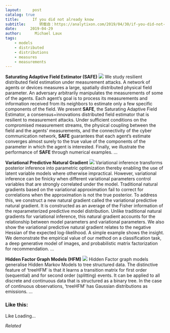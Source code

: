 ```yaml
---
layout:     post
catalog: true
title:      If you did not already know
subtitle:      转载自：https://analytixon.com/2019/04/30/if-you-did-not-already-know-716/
date:      2019-04-29
author:      Michael Laux
tags:
    - models
    - distributed
    - distributions
    - measures
    - measurements
---
```


**Saturating Adaptive Field Estimator (SAFE)** ![](https://analytixon.files.wordpress.com/2015/01/google.png?w=529)
We study resilient distributed field estimation under measurement attacks. A network of agents or devices measures a large, spatially distributed physical field parameter. An adversary arbitrarily manipulates the measurements of some of the agents. Each agent’s goal is to process its measurements and information received from its neighbors to estimate only a few specific components of the field. We present $\mathbf{SAFE}$, the Saturating Adaptive Field Estimator, a consensus+innovations distributed field estimator that is resilient to measurement attacks. Under sufficient conditions on the compromised measurement streams, the physical coupling between the field and the agents’ measurements, and the connectivity of the cyber communication network, $\mathbf{SAFE}$ guarantees that each agent’s estimate converges almost surely to the true value of the components of the parameter in which the agent is interested. Finally, we illustrate the performance of $\mathbf{SAFE}$ through numerical examples. … 

**Variational Predictive Natural Gradient** ![](https://analytixon.files.wordpress.com/2015/01/google.png?w=529)
Variational inference transforms posterior inference into parametric optimization thereby enabling the use of latent variable models where otherwise impractical. However, variational inference can be finicky when different variational parameters control variables that are strongly correlated under the model. Traditional natural gradients based on the variational approximation fail to correct for correlations when the approximation is not the true posterior. To address this, we construct a new natural gradient called the variational predictive natural gradient. It is constructed as an average of the Fisher information of the reparameterized predictive model distribution. Unlike traditional natural gradients for variational inference, this natural gradient accounts for the relationship between model parameters and variational parameters. We also show the variational predictive natural gradient relates to the negative Hessian of the expected log-likelihood. A simple example shows the insight. We demonstrate the empirical value of our method on a classification task, a deep generative model of images, and probabilistic matrix factorization for recommendation. … 

**Hidden Factor Graph Models (HFM)** ![](https://analytixon.files.wordpress.com/2015/01/google.png?w=529)
Hidden Factor graph models generalise Hidden Markov Models to tree structured data. The distinctive feature of ‘treeHFM’ is that it learns a transition matrix for first order (sequential) and for second order (splitting) events. It can be applied to all discrete and continuous data that is structured as a binary tree. In the case of continuous observations, ‘treeHFM’ has Gaussian distributions as emissions. … 





### Like this:

Like Loading...


*Related*

